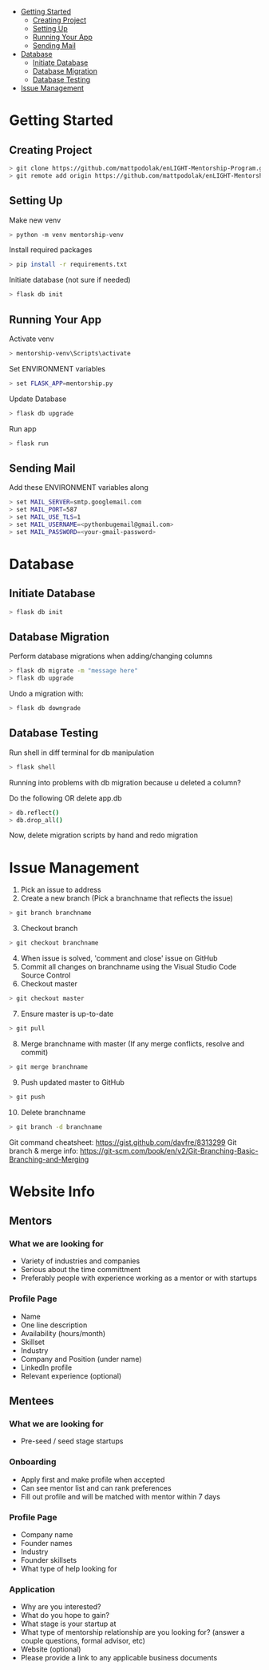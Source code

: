 
- [Getting Started](#getting-started)
    - [Creating Project](#creating-project)
    - [Setting Up](#setting-up)
    - [Running Your App](#running-your-app)
    - [Sending Mail](#sending-mail)
- [Database](#database)
    - [Initiate Database](#initiate-database)
    - [Database Migration](#database-migration)
    - [Database Testing](#database-testing)
- [Issue Management](#issue-management)

# Getting Started

## Creating Project
```bash
> git clone https://github.com/mattpodolak/enLIGHT-Mentorship-Program.git
> git remote add origin https://github.com/mattpodolak/enLIGHT-Mentorship-Program.git
```

## Setting Up
Make new venv
```bash
> python -m venv mentorship-venv
```

Install required packages
```bash
> pip install -r requirements.txt
```

Initiate database (not sure if needed)
```bash
> flask db init
```

## Running Your App
Activate venv
```bash
> mentorship-venv\Scripts\activate
```

Set ENVIRONMENT variables
```bash
> set FLASK_APP=mentorship.py
```

Update Database
```bash
> flask db upgrade
```

Run app
```bash
> flask run
```
## Sending Mail
Add these ENVIRONMENT variables along
```bash
> set MAIL_SERVER=smtp.googlemail.com
> set MAIL_PORT=587
> set MAIL_USE_TLS=1
> set MAIL_USERNAME=<pythonbugemail@gmail.com>
> set MAIL_PASSWORD=<your-gmail-password>
```

# Database 

## Initiate Database
```bash
> flask db init
```

## Database Migration
Perform database migrations when adding/changing columns
```bash
> flask db migrate -m "message here"
> flask db upgrade
```
Undo a migration with:
```bash
> flask db downgrade
```

## Database Testing
Run shell in diff terminal for db manipulation
```bash
> flask shell
```

Running into problems with db migration because u deleted a column? 

Do the following OR delete app.db
```bash
> db.reflect()
> db.drop_all()
```
Now, delete migration scripts by hand and redo migration

# Issue Management
1. Pick an issue to address
2. Create a new branch (Pick a branchname that reflects the issue)
```bash 
> git branch branchname
``` 
3. Checkout branch 
```bash 
> git checkout branchname
```
4. When issue is solved, 'comment and close' issue on GitHub
5. Commit all changes on branchname using the Visual Studio Code Source Control
6. Checkout master 
```bash 
> git checkout master
```
7. Ensure master is up-to-date 
```bash 
> git pull
```
8. Merge branchname with master (If any merge conflicts, resolve and commit)
```bash 
> git merge branchname
``` 
9. Push updated master to GitHub 
```bash 
> git push
```
10. Delete branchname 
```bash 
> git branch -d branchname
```

Git command cheatsheet: https://gist.github.com/davfre/8313299
Git branch & merge info: https://git-scm.com/book/en/v2/Git-Branching-Basic-Branching-and-Merging

# Website Info

## Mentors

### What we are looking for
- Variety of industries and companies
- Serious about the time committment 
- Preferably people with experience working as a mentor or with startups

### Profile Page
- Name
- One line description
- Availability (hours/month)
- Skillset
- Industry
- Company and Position (under name)
- LinkedIn profile
- Relevant experience (optional)

## Mentees

### What we are looking for
- Pre-seed / seed stage startups

### Onboarding
- Apply first and make profile when accepted
- Can see mentor list and can rank preferences
- Fill out profile and will be matched with mentor within 7 days

### Profile Page
- Company name
- Founder names
- Industry
- Founder skillsets
- What type of help looking for

### Application
- Why are you interested?
- What do you hope to gain?
- What stage is your startup at
- What type of mentorship relationship are you looking for? (answer a couple questions, formal advisor, etc)
- Website (optional)
- Please provide a link to any applicable business documents